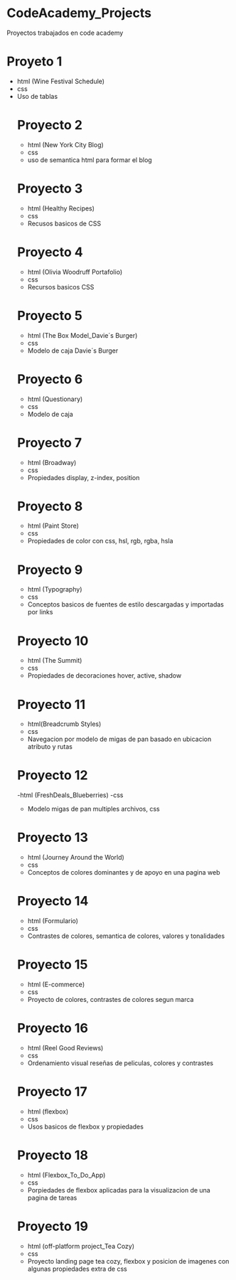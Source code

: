 # CodeAcademy_Projects
Proyectos trabajados en code academy


Proyeto 1
============== 

- html (Wine Festival Schedule)
- css
- Uso de tablas <table>

Proyecto 2
================

- html (New York City Blog)
- css
- uso de semantica html para formar el blog

Proyecto 3
================

- html (Healthy Recipes)
- css
- Recusos basicos de CSS

Proyecto 4
================

- html (Olivia Woodruff Portafolio)
- css
- Recursos basicos CSS

Proyecto 5
================

- html  (The Box Model_Davie´s Burger)
- css
- Modelo de caja Davie´s Burger

Proyecto 6
===============

- html (Questionary)
- css
- Modelo de caja 

Proyecto 7
=================

- html (Broadway)
- css
- Propiedades display, z-index, position

Proyecto 8
================

- html (Paint Store)
- css
- Propiedades de color con css, hsl, rgb, rgba, hsla

Proyecto 9
================

- html (Typography)
- css
- Conceptos basicos de fuentes de estilo descargadas y importadas por links

Proyecto 10
================

- html (The Summit)
- css
- Propiedades de decoraciones hover, active, shadow

Proyecto 11
===============
- html(Breadcrumb Styles)
- css 
- Navegacion por modelo de migas de pan basado en ubicacion atributo y rutas 

Proyecto 12
================
-html (FreshDeals_Blueberries)
-css 
- Modelo migas de pan multiples archivos, css

Proyecto 13
=================
- html (Journey Around the World)
- css
- Conceptos de colores dominantes y de apoyo en una pagina web

Proyecto 14
===================
- html (Formulario)
- css
- Contrastes de colores, semantica de colores, valores y tonalidades

Proyecto 15
==================
- html (E-commerce)
- css
- Proyecto de colores, contrastes de colores segun marca

Proyecto 16
=====================
- html (Reel Good Reviews)
- css 
- Ordenamiento visual reseñas de peliculas, colores y contrastes

Proyecto 17
===========
- html (flexbox)
- css
- Usos basicos de flexbox y propiedades

Proyecto 18
===========
- html (Flexbox_To_Do_App)
- css
- Porpiedades de flexbox aplicadas para la visualizacion de una pagina de tareas

Proyecto 19
===========
- html (off-platform project_Tea Cozy)
- css
- Proyecto landing page tea cozy, flexbox y posicion de imagenes con algunas propiedades extra de css